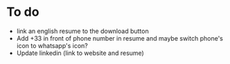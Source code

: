 # To do

* link an english resume to the download button
* Add +33 in front of phone number in resume and maybe switch phone's icon to whatsapp's icon?
* Update linkedin (link to website and resume)
